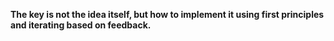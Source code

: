 <p>
  <b>The key is not the idea itself, but how to implement it using first principles and iterating based on feedback.</b>
</p>

